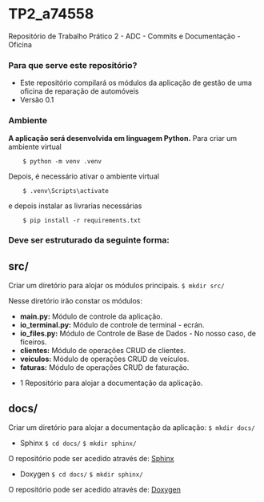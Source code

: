 # TP2_a74558
Repositório de Trabalho Prático 2 - ADC - Commits e Documentação - Oficina

### Para que serve este repositório?

* Este repositório compilará os módulos da aplicação de gestão de uma oficina de reparação de automóveis
* Versão 0.1

### Ambiente
**A aplicação será desenvolvida em linguagem Python.**
Para criar um ambiente virtual
```
    $ python -m venv .venv
```
Depois, é necessário ativar o ambiente virtual
```
    $ .venv\Scripts\activate
 ```
e depois instalar as livrarias necessárias
```
    $ pip install -r requirements.txt
```

### Deve ser estruturado da seguinte forma:
## src/ ##
Criar um diretório para alojar os módulos principais.
`$ mkdir src/`

Nesse diretório irão constar os módulos:

- **main.py:** Módulo de controle da aplicação.
- **io_terminal.py:** Módulo de controle de terminal - ecrán.
- **io_files.py:** Módulo de Controle de Base de Dados - No nosso caso, de ficeiros.
- **clientes:** Módulo de operações CRUD de clientes.
- **veiculos:** Módulo de operações CRUD de veículos.
- **faturas:** Módulo de operações CRUD de faturação.
* 1 Repositório para alojar a documentação da aplicação. 

## docs/ ##
Criar um diretório para alojar a documentação da aplicação:
`$ mkdir docs/`
* Sphinx
`$ cd docs/`
`$ mkdir sphinx/`

O repositório pode ser acedido através de:
[Sphinx](https://github.com/blequim76/TP2_a74558/tree/e84fac7d3eb21559116285131736210842e03369/docs_sphinx)


* Doxygen
`$ cd docs/`
`$ mkdir sphinx/`

O repositório pode ser acedido através de:
[Doxygen](https://github.com/blequim76/TP2_a74558/tree/e84fac7d3eb21559116285131736210842e03369/docs_doxygen)
